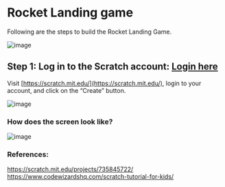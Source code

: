# Rocket Landing game

Following are the steps to build the Rocket Landing Game.

![image](https://github.com/saurabhgokhale/dcs_scratch_programming/assets/2688478/81c050f9-47ca-4dfa-8af6-f19dcae1d114)



## Step 1: Log in to the Scratch account: [Login here](https://scratch.mit.edu/)

Visit [https://scratch.mit.edu/](https://scratch.mit.edu/), login to your account, and click on the “Create” button.

![image](https://github.com/saurabhgokhale/dcs_scratch_programming/assets/2688478/de85e374-e35e-427e-a043-fd39dabaf61b)




### How does the screen look like?

![image](https://github.com/saurabhgokhale/dcs_scratch_programming/assets/2688478/78564f52-ea56-4776-9436-e0fc2ccf0e77)





### References:
https://scratch.mit.edu/projects/735845722/
https://www.codewizardshq.com/scratch-tutorial-for-kids/
